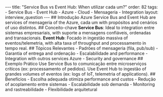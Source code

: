 --- title: "Service Bus vs Event Hub: When utilizar cada um?" order: 82 tags: - Service Bus - Event Hub - Azure - Cloud - Mensageria - Integration layout: interview_question --- ## Introdução Azure Service Bus and Event Hub are services of mensageria of the Azure, cada um with propósitos and cenários of uso distintos. ## Conceito-chave **Service Bus**: Ideal to integration entre sistemas empresariais, with suporte a mensagens confiáveis, ordenadas and transacionais. **Event Hub**: Focado in ingestão massiva of eventos/telemetria, with alta taxa of throughput and processamento in tempo real. ## Tópicos Relevantes - Padrões of mensageria (fila, pub/sub) - Garantia of entrega and ordenação - Escalabilidade and performance - Integration with outros services Azure - Security and governance ## Exemplo Prático Use Service Bus to comunicação entre microserviços críticos (ex: processamento of pedidos). Use Event Hub to ingestão of grandes volumes of eventos (ex: logs of IoT, telemetria of applications). ## Benefícios - Escolha adequada otimiza performance and custos - Redução of acoplamento entre sistemas - Escalabilidade sob demanda - Monitoring and rastreabilidade - Flexibilidade arquitetural